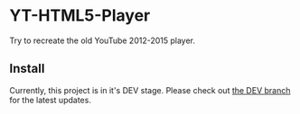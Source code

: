# YT-HTML5-Player
Try to recreate the old YouTube 2012-2015 player.

## Install
Currently, this project is in it's DEV stage. Please check out [the DEV branch](https://github.com/ktg5/YT-HTML5-Player/tree/dev) for the latest updates.
